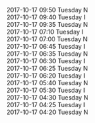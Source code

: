 2017-10-17 09:50 Tuesday  N  
2017-10-17 09:40 Tuesday  I  
2017-10-17 09:35 Tuesday  N  
2017-10-17 07:10 Tuesday  I  
2017-10-17 07:00 Tuesday  N  
2017-10-17 06:45 Tuesday  I  
2017-10-17 06:35 Tuesday  N  
2017-10-17 06:30 Tuesday  I  
2017-10-17 06:25 Tuesday  N  
2017-10-17 06:20 Tuesday  I  
2017-10-17 05:40 Tuesday  N  
2017-10-17 05:30 Tuesday  I  
2017-10-17 04:30 Tuesday  N  
2017-10-17 04:25 Tuesday  I  
2017-10-17 04:20 Tuesday  N  

